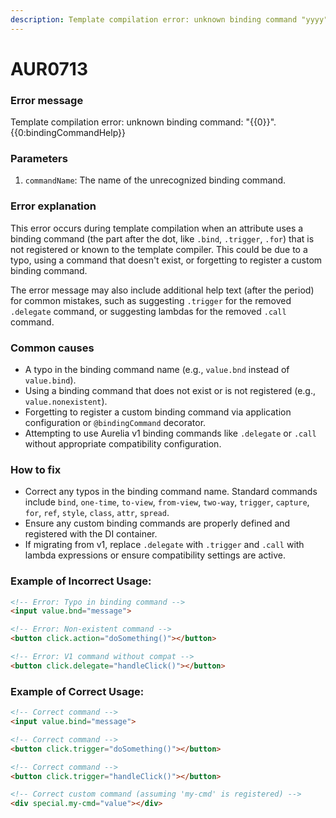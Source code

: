 ```yaml
---
description: Template compilation error: unknown binding command "yyyy".
---
```


# AUR0713

### **Error message**

Template compilation error: unknown binding command: "{{0}}".{{0:bindingCommandHelp}}

### **Parameters**

1.  `commandName`: The name of the unrecognized binding command.

### Error explanation

This error occurs during template compilation when an attribute uses a binding command (the part after the dot, like `.bind`, `.trigger`, `.for`) that is not registered or known to the template compiler. This could be due to a typo, using a command that doesn't exist, or forgetting to register a custom binding command.

The error message may also include additional help text (after the period) for common mistakes, such as suggesting `.trigger` for the removed `.delegate` command, or suggesting lambdas for the removed `.call` command.

### Common causes

- A typo in the binding command name (e.g., `value.bnd` instead of `value.bind`).
- Using a binding command that does not exist or is not registered (e.g., `value.nonexistent`).
- Forgetting to register a custom binding command via application configuration or `@bindingCommand` decorator.
- Attempting to use Aurelia v1 binding commands like `.delegate` or `.call` without appropriate compatibility configuration.

### How to fix

- Correct any typos in the binding command name. Standard commands include `bind`, `one-time`, `to-view`, `from-view`, `two-way`, `trigger`, `capture`, `for`, `ref`, `style`, `class`, `attr`, `spread`.
- Ensure any custom binding commands are properly defined and registered with the DI container.
- If migrating from v1, replace `.delegate` with `.trigger` and `.call` with lambda expressions or ensure compatibility settings are active.

### Example of Incorrect Usage:

```html
<!-- Error: Typo in binding command -->
<input value.bnd="message">

<!-- Error: Non-existent command -->
<button click.action="doSomething()"></button>

<!-- Error: V1 command without compat -->
<button click.delegate="handleClick()"></button>
```

### Example of Correct Usage:

```html
<!-- Correct command -->
<input value.bind="message">

<!-- Correct command -->
<button click.trigger="doSomething()"></button>

<!-- Correct command -->
<button click.trigger="handleClick()"></button>

<!-- Correct custom command (assuming 'my-cmd' is registered) -->
<div special.my-cmd="value"></div>
```
